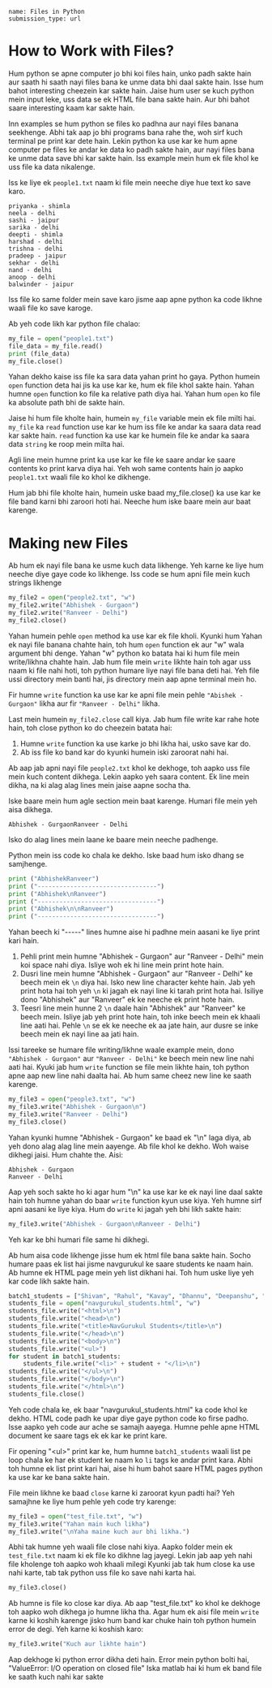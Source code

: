 ```ngMeta
name: Files in Python
submission_type: url
```

# How to Work with Files?

Hum python se apne computer jo bhi koi files hain, unko padh sakte hain aur saath hi saath nayi files bana ke unme data bhi daal sakte hain. Isse hum bahot interesting cheezein kar sakte hain. Jaise hum user se kuch python mein input leke, uss data se ek HTML file bana sakte hain. Aur bhi bahot saare interesting kaam kar sakte hain.

Inn examples se hum python se files ko padhna aur nayi files banana seekhenge. Abhi tak aap jo bhi programs bana rahe the, woh sirf kuch terminal pe print kar dete hain. Lekin python ka use kar ke hum apne computer pe files ke andar ke data ko padh sakte hain, aur nayi files bana ke unme data save bhi kar sakte hain. Iss example mein hum ek file khol ke uss file ka data nikalenge.

Iss ke liye ek `people1.txt` naam ki file mein neeche diye hue text ko save karo.

```
priyanka - shimla
neela - delhi
sashi - jaipur
sarika - delhi
deepti - shimla
harshad - delhi
trishna - delhi
pradeep - jaipur
sekhar - delhi
nand - delhi
anoop - delhi
balwinder - jaipur
```

Iss file ko same folder mein save karo jisme aap apne python ka code likhne waali file ko save karoge.

Ab yeh code likh kar python file chalao:

```python
my_file = open("people1.txt")
file_data = my_file.read()
print (file_data)
my_file.close()
```

Yahan dekho kaise iss file ka sara data yahan print ho gaya. Python humein `open` function deta hai jis ka use kar ke, hum ek file khol sakte hain. Yahan humne `open` function ko file ka relative path diya hai. Yahan hum `open` ko file ka absolute path bhi de sakte hain.

Jaise hi hum file kholte hain, humein `my_file` variable mein ek file milti hai. `my_file` ka `read` function use kar ke hum iss file ke andar ka saara data read kar sakte hain. `read` function ka use kar ke humein file ke andar ka saara data `string` ke roop mein milta hai.

Agli line mein humne print ka use kar ke file ke saare andar ke saare contents ko print karva diya hai. Yeh woh same contents hain jo aapko `people1.txt` waali file ko khol ke dikhenge.

Hum jab bhi file kholte hain, humein uske baad my_file.close() ka use kar ke file band karni bhi zaroori hoti hai. Neeche hum iske baare mein aur baat karenge.

# Making new Files

Ab hum ek nayi file bana ke usme kuch data likhenge. Yeh karne ke liye hum neeche diye gaye code ko likhenge. Iss code se hum apni file mein kuch strings likhenge

```python
my_file2 = open("people2.txt", "w")
my_file2.write("Abhishek - Gurgaon")
my_file2.write("Ranveer - Delhi")
my_file2.close()
```

Yahan humein pehle `open` method ka use kar ek file kholi. Kyunki hum Yahan ek nayi file banana chahte hain, toh hum `open` function ek aur "w" wala argument bhi denge. Yahan "w" python ko batata hai ki hum file mein write/likhna chahte hain. Jab hum file mein `write` likhte hain toh agar uss naam ki file nahi hoti, toh python humare liye nayi file bana deti hai. Yeh file ussi directory mein banti hai, jis directory mein aap apne terminal mein ho. 

Fir humne `write` function ka use kar ke apni file mein pehle `"Abishek - Gurgaon"` likha aur fir `"Ranveer - Delhi"` likha.

Last mein humein `my_file2.close` call kiya. Jab hum file write kar rahe hote hain, toh close python ko do cheezein batata hai:

1. Humne `write` function ka use karke jo bhi likha hai, usko save kar do.
2. Ab iss file ko band kar do kyunki humein iski zaroorat nahi hai.

Ab aap jab apni nayi file `people2.txt` khol ke dekhoge, toh aapko uss file mein kuch content dikhega. Lekin aapko yeh saara content. Ek line mein dikha, na ki alag alag lines mein jaise aapne socha tha.

Iske baare mein hum agle section mein baat karenge. Humari file mein yeh aisa dikhega.


```
Abhishek - GurgaonRanveer - Delhi
```

Isko do alag lines mein laane ke baare mein neeche padhenge.

Python mein iss code ko chala ke dekho. Iske baad hum isko dhang se samjhenge.


```python
print ("AbhishekRanveer")
print ("---------------------------------")
print ("Abhishek\nRanveer")
print ("---------------------------------")
print ("Abhishek\n\nRanveer")
print ("---------------------------------")
```

Yahan beech ki "-----" lines humne aise hi padhne mein aasani ke liye print kari hain.

1. Pehli print mein humne "Abhishek - Gurgaon" aur "Ranveer - Delhi" mein koi space nahi diya. Isliye woh ek hi line mein print hote hain.
2. Dusri line mein humne "Abhishek - Gurgaon" aur "Ranveer - Delhi" ke beech mein ek `\n` diya hai. Isko new line character kehte hain. Jab yeh print hota hai toh yeh `\n` ki jagah ek nayi line ki tarah print hota hai. Isiliye dono "Abhishek" aur "Ranveer" ek ke neeche ek print hote hain.
3. Teesri line mein hunne 2 `\n` daale hain "Abhishek" aur "Ranveer" ke beech mein. Isliye jab yeh print hote hain, toh inke beech mein ek khaali line aati hai. Pehle `\n` se ek ke neeche ek aa jate hain, aur dusre se inke beech mein ek nayi line aa jati hain.


Issi tareeke se humare file writing/likhne waale example mein, dono `"Abhishek - Gurgaon"` aur `"Ranveer - Delhi"` ke beech mein new line nahi aati hai. Kyuki jab hum `write` function se file mein likhte hain, toh python apne aap new line nahi daalta hai. Ab hum same cheez new line ke saath karenge.

```python
my_file3 = open("people3.txt", "w")
my_file3.write("Abhishek - Gurgaon\n")
my_file3.write("Ranveer - Delhi")
my_file3.close()
```	

Yahan kyunki humne "Abhishek - Gurgaon" ke baad ek "\n" laga diya, ab yeh dono alag alag line mein aayenge. Ab file khol ke dekho. Woh waise dikhegi jaisi. Hum chahte the. Aisi:

```
Abhishek - Gurgaon
Ranveer - Delhi
```

Aap yeh soch sakte ho ki agar hum "\n" ka use kar ke ek nayi line daal sakte hain toh humne yahan do baar `write` function kyun use kiya. Yeh humne sirf apni aasani ke liye kiya. Hum do `write` ki jagah yeh bhi likh sakte hain:

```python
my_file3.write("Abhishek - Gurgaon\nRanveer - Delhi")
```

Yeh kar ke bhi humari file same hi dikhegi.

Ab hum aisa code likhenge jisse hum ek html file bana sakte hain. Socho humare paas ek list hai jisme navgurukul ke saare students ke naam hain. Ab humne ek HTML page mein yeh list dikhani hai. Toh hum uske liye yeh kar code likh sakte hain.

```python
batch1_students = ["Shivam", "Rahul", "Kavay", "Dhannu", "Deepanshu", "Nitin", "Manoj", "Shakrudin", "Tara", "Suraj", "Krishna"]
students_file = open("navgurukul_students.html", "w")
students_file.write("<html>\n")
students_file.write("<head>\n")
students_file.write("<title>NavGurukul Students</title>\n")
students_file.write("</head>\n")
students_file.write("<body>\n")
students_file.write("<ul>")
for student in batch1_students:
    students_file.write("<li>" + student + "</li>\n")
students_file.write("</ul>\n")
students_file.write("</body>\n")
students_file.write("</html>\n")
students_file.close()
```

Yeh code chala ke, ek baar "navgurukul_students.html" ka code khol ke dekho. HTML code padh ke upar diye gaye python code ko firse padho. Isse aapko yeh code aur ache se samajh aayega. Humne pehle apne HTML document ke saare tags ek ek kar ke print kare.

Fir opening "\<ul\>" print kar ke, hum humne `batch1_students` waali list pe loop chala ke har ek student ke naam ko `li` tags ke andar print kara. Abhi toh humne ek list print kari hai, aise hi hum bahot saare HTML pages python ka use kar ke bana sakte hain.

File mein likhne ke baad `close` karne ki zaroorat kyun padti hai? Yeh samajhne ke liye hum pehle yeh code try karenge:

```python
my_file3 = open("test_file.txt", "w")
my_file3.write("Yahan main kuch likha")
my_file3.write("\nYaha maine kuch aur bhi likha.")
```

Abhi tak humne yeh waali file close nahi kiya. Aapko folder mein ek `test_file.txt` naam ki ek file ko dikhne lag jayegi. Lekin jab aap yeh nahi file kholenge toh aapko woh khaali milegi Kyunki jab tak hum close ka use nahi karte, tab tak python uss file ko save nahi karta hai.

```python
my_file3.close()
```

Ab humne is file ko close kar diya. Ab aap "test_file.txt" ko khol ke dekhoge toh aapko woh dikhega jo humne likha tha. Agar hum ek aisi file mein `write` karne ki koshih karenge jisko hum band kar chuke hain toh python humein error de degi. Yeh karne ki koshish karo:

```python
my_file3.write("Kuch aur likhte hain")
```

Aap dekhoge ki python error dikha deti hain. Error mein python bolti hai, "ValueError: I/O operation on closed file" Iska matlab hai ki hum ek band file ke saath kuch nahi kar sakte
